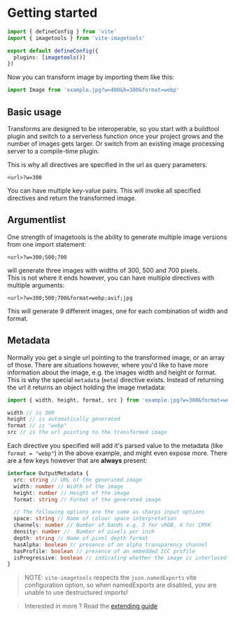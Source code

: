 # Getting started

```ts
import { defineConfig } from 'vite'
import { imagetools } from 'vite-imagetools'

export default defineConfig({
  plugins: [imagetools()]
})
```

Now you can transform image by importing them like this:

```js
import Image from 'example.jpg?w=400&h=300&format=webp'
```

## Basic usage

Transforms are designed to be interoperable, so you start with a buildtool plugin and switch to a serverless function
once your project grows and the number of images gets larger. Or switch from an existing image processing server to a
compile-time plugin.

This is why all directives are specified in the url as query parameters:

```
<url>?w=300
```

You can have multiple key-value pairs. This will invoke all specified directives and return the transformed image.

## Argumentlist

One strength of imagetools is the ability to generate multiple image versions from one import statement:

```
<url>?w=300;500;700
```

will generate three images with widths of 300, 500 and 700 pixels.<br> This is not where it ends however, you can have
multiple directives with multiple arguments:

```
<url>?w=300;500;700&format=webp;avif;jpg
```

This will generate 9 different images, one for each combination of width and format.

## Metadata

Normally you get a single url pointing to the transformed image, or an array of those. There are situations however, where you'd like to have more information about the image, e.g. the images width and height or format.
This is why the special `metadata` (`meta`) directive exists. Instead of returning the url it returns an object holding the image metadata:

```js
import { width, height, format, src } from 'example.jpg?w=300&format=webp&as=metadata'

width // is 300
height // is automatically generated
format // is "webp"
src // is the url pointing to the transformed image
```

Each directive you specified will add it's parsed value to the metadata (like `format = "webp"`) in the above example,
and might even expose more. There are a few keys however that are **always** present:

```ts
interface OutputMetadata {
  src: string // URL of the generated image
  width: number // Width of the image
  height: number // Height of the image
  format: string // Format of the generated image

  // The following options are the same as sharps input options
  space: string // Name of colour space interpretation
  channels: number // Number of bands e.g. 3 for sRGB, 4 for CMYK
  density: number //  Number of pixels per inch
  depth: string // Name of pixel depth format
  hasAlpha: boolean // presence of an alpha transparency channel
  hasProfile: boolean // presence of an embedded ICC profile
  isProgressive: boolean // indicating whether the image is interlaced using a progressive scan
}
```

> NOTE: `vite-imagetools` respects the `json.namedExports` vite configuration option, so when namedExports are disabled,
> you are unable to use destructured imports!

> Interested in more ? Read the [extending guide](extending.md)
